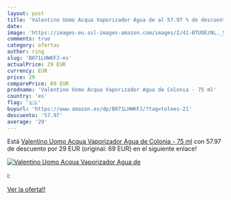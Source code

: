 ```yaml
---
layout: post
title: 'Valentino Uomo Acqua Vaporizador Agua de al 57.97 % de descuento'
date: 
image: 'https://images-eu.ssl-images-amazon.com/images/I/41-BTUOEzNL._SL200_.jpg'
comments: true
category: ofertas
author: ring
slug: 'B071LHWKFJ-es'
actualPrice: 29 EUR
currency: EUR
price: 29
comparePrice: 69 EUR
prodname: 'Valentino Uomo Acqua Vaporizador Agua de Colonia - 75 ml'
country: 'es'
flag: '🇪🇸'
buyurl: 'https://www.amazon.es/dp/B071LHWKFJ/?tag=tolees-21'
descuento: '57.97'
average: '29'
---
```


Está [Valentino Uomo Acqua Vaporizador Agua de Colonia - 75 ml](https://www.amazon.es/dp/B071LHWKFJ/?tag=tolees-21) con 57.97 de descuento por 29 EUR (original: 69 EUR) en el siguiente enlace!

[![Valentino Uomo Acqua Vaporizador Agua de](https://images-eu.ssl-images-amazon.com/images/I/41-BTUOEzNL._SL200_.jpg)](https://www.amazon.es/dp/B071LHWKFJ/?tag=tolees-21)

ℹ️:


[Ver la oferta!!](https://www.amazon.es/dp/B071LHWKFJ/?tag=tolees-21)
